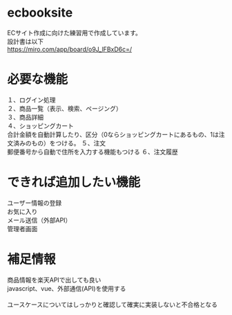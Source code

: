 # ecbooksite
ECサイト作成に向けた練習用で作成しています。<br>
設計書は以下<br>
https://miro.com/app/board/o9J_lFBxD6c=/

# 必要な機能
１、ログイン処理<br>
２、商品一覧（表示、検索、ページング）<br>
３、商品詳細<br>
４、ショッピングカート<br> 
合計金額を自動計算したり、区分（0ならショッピングカートにあるもの、1は注文済みのもの）をつける。
５、注文<br>
郵便番号から自動で住所を入力する機能もつける 
６、注文履歴<br> 

# できれば追加したい機能
ユーザー情報の登録<br>
お気に入り<br>
メール送信（外部API）<br> 
管理者画面<br>

# 補足情報
商品情報を楽天APIで出しても良い<br> 
javascript、vue、外部通信(API)を使用する<br>    
ユースケースについてはしっかりと確認して確実に実装しないと不合格となる<br>  
